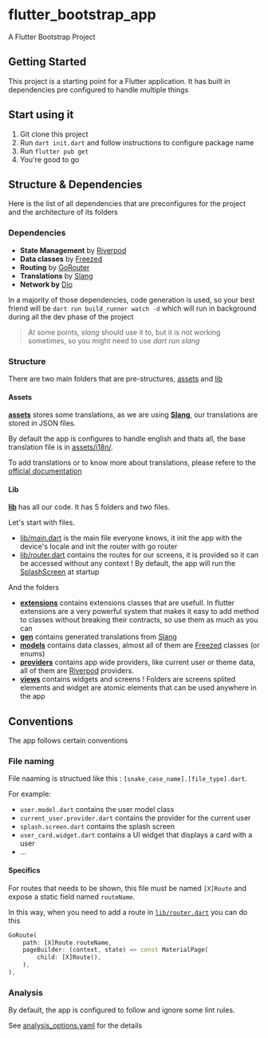# flutter_bootstrap_app

A Flutter Bootstrap Project

## Getting Started

This project is a starting point for a Flutter application.
It has built in dependencies pre configured to handle multiple things

## Start using it

1. Git clone this project
2. Run `dart init.dart` and follow instructions to configure package name
3. Run `flutter pub get`
4. You're good to go

## Structure & Dependencies

Here is the list of all dependencies that are preconfigures for the project and the architecture of its folders

### Dependencies

- **State Management** by [Riverpod](https://pub.dev/packages/riverpod)
- **Data classes** by [Freezed](https://pub.dev/packages/freezed)
- **Routing** by [GoRouter](https://pub.dev/packages/go_router)
- **Translations** by [Slang](https://pub.dev/packages/slang)
- **Network by** [Dio](https://pub.dev/packages/dio)

In a majority of those dependencies, code generation is used, so your best friend will be `dart run build_runner watch -d` which will run in background during all the dev phase of the project

> At some points, _slang_ should use it to, but it is not working sometimes, so you might need to use _dart run slang_

### Structure

There are two main folders that are pre-structures, [assets](./assets/) and [lib](./lib/)

#### Assets

[**assets**](./assets/) stores some translations, as we are using [**Slang**](https://pub.dev/packages/slang), our translations are stored in JSON files.

By default the app is configures to handle english and thats all, the base translation file is in [assets/i18n/](./assets/i18n/).

To add translations or to know more about translations, please refere to the [official documentation](https://pub.dev/packages/slang)

#### Lib

[**lib**](./lib/) has all our code. It has 5 folders and two files.

Let's start with files.

- [lib/main.dart](./lib/main.dart) is the main file everyone knows, it init the app with the device's locale and init the router with go router
- [lib/router.dart](./lib/router.dart) contains the routes for our screens, it is provided so it can be accessed without any context ! By default, the app will run the [SplashScreen](./lib/views/splash/splash.screen.dart) at startup

And the folders

- [**extensions**](./lib/extensions) contains extensions classes that are usefull. In flutter extensions are a very powerful system that makes it easy to add method to classes without breaking their contracts, so use them as much as you can
- [**gen**](./lib/gen/) contains generated translations from [Slang](https://pub.dev/packages/slang)
- [**models**](./lib/models/) contains data classes, almost all of them are [Freezed](https://pub.dev/packages/freezed) classes (or enums)
- [**providers**](./lib/providers/) contains app wide providers, like current user or theme data, all of them are [Riverpod](https://pub.dev/packages/riverpod) providers.
- [**views**](./lib/views/) contains widgets and screens ! Folders are screens splited elements and widget are atomic elements that can be used anywhere in the app


## Conventions

The app follows certain conventions 

### File naming

File naaming is structued like this : `[snake_case_name].[file_type].dart`.

For example:
- `user.model.dart` contains the user model class
- `current_user.provider.dart` contains the provider for the current user
- `splash.screen.dart` contains the splash screen
- `user_card.widget.dart` contains a UI widget that displays a card with a user
- ...

#### Specifics

For routes that needs to be shown, this file must be named `[X]Route` and expose a static field named `routeName`.

In this way, when you need to add a route in [`lib/router.dart`](./lib/router.dart) you can do this

```dart
GoRoute(
    path: [X]Route.routeName,
    pageBuilder: (context, state) => const MaterialPage(
        child: [X]Route(),
    ),
),
```

### Analysis

By default, the app is configured to follow and ignore some lint rules.

See [analysis_options.yaml](./analysis_options.yaml) for the details